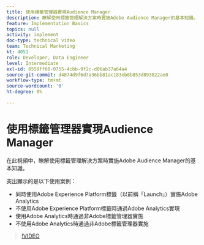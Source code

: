 ```yaml
---
title: 使用標籤管理器實現Audience Manager
description: 瞭解使用標籤管理解決方案時實施Adobe Audience Manager的基本知識。
feature: Implementation Basics
topics: null
activity: implement
doc-type: technical video
team: Technical Marketing
kt: 4051
role: Developer, Data Engineer
level: Intermediate
exl-id: 8559ff60-0755-4cbb-9f2c-d06ab37a64a4
source-git-commit: d4874d9f6d7a36bb81ac183eb8b853d893822ae0
workflow-type: tm+mt
source-wordcount: '0'
ht-degree: 0%

---
```


# 使用標籤管理器實現Audience Manager

在此視頻中，瞭解使用標籤管理解決方案時實施Adobe Audience Manager的基本知識。

突出顯示的是以下使用案例：

* 同時使用Adobe Experience Platform標籤（以前稱「Launch」）實施Adobe Analytics
* 不使用Adobe Experience Platform標籤時通過Adobe Analytics實現
* 使用Adobe Analytics時通過非Adobe標籤管理器實施
* 不使用Adobe Analytics時通過非Adobe標籤管理器實施

>[!VIDEO](https://video.tv.adobe.com/v/29964/?quality=12)
